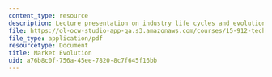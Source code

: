 ```yaml
---
content_type: resource
description: Lecture presentation on industry life cycles and evolution of markets.
file: https://ol-ocw-studio-app-qa.s3.amazonaws.com/courses/15-912-technology-strategy-fall-2008/a76b8c0f756a45ee78208c7f645f16bb_lec_04.pdf
file_type: application/pdf
resourcetype: Document
title: Market Evolution
uid: a76b8c0f-756a-45ee-7820-8c7f645f16bb
---
```

